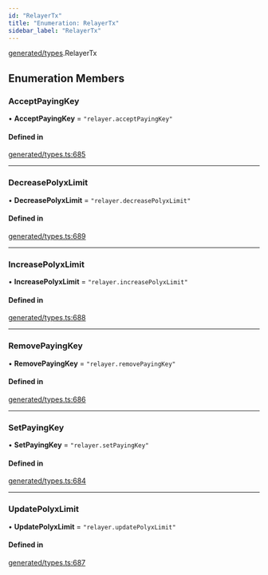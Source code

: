 ```yaml
---
id: "RelayerTx"
title: "Enumeration: RelayerTx"
sidebar_label: "RelayerTx"
---
```


[generated/types](../../../../modules/Generated/Types/Types.md).RelayerTx

## Enumeration Members

### AcceptPayingKey

• **AcceptPayingKey** = ``"relayer.acceptPayingKey"``

#### Defined in

[generated/types.ts:685](https://github.com/PolymeshAssociation/polymesh-sdk/blob/31fdce23/src/generated/types.ts#L685)

___

### DecreasePolyxLimit

• **DecreasePolyxLimit** = ``"relayer.decreasePolyxLimit"``

#### Defined in

[generated/types.ts:689](https://github.com/PolymeshAssociation/polymesh-sdk/blob/31fdce23/src/generated/types.ts#L689)

___

### IncreasePolyxLimit

• **IncreasePolyxLimit** = ``"relayer.increasePolyxLimit"``

#### Defined in

[generated/types.ts:688](https://github.com/PolymeshAssociation/polymesh-sdk/blob/31fdce23/src/generated/types.ts#L688)

___

### RemovePayingKey

• **RemovePayingKey** = ``"relayer.removePayingKey"``

#### Defined in

[generated/types.ts:686](https://github.com/PolymeshAssociation/polymesh-sdk/blob/31fdce23/src/generated/types.ts#L686)

___

### SetPayingKey

• **SetPayingKey** = ``"relayer.setPayingKey"``

#### Defined in

[generated/types.ts:684](https://github.com/PolymeshAssociation/polymesh-sdk/blob/31fdce23/src/generated/types.ts#L684)

___

### UpdatePolyxLimit

• **UpdatePolyxLimit** = ``"relayer.updatePolyxLimit"``

#### Defined in

[generated/types.ts:687](https://github.com/PolymeshAssociation/polymesh-sdk/blob/31fdce23/src/generated/types.ts#L687)
